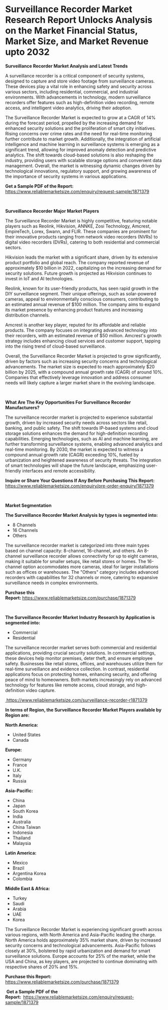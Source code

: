<p><h1>Surveillance Recorder Market Research Report Unlocks Analysis on the Market Financial Status, Market Size, and Market Revenue upto 2032</h1></p><p><strong>Surveillance Recorder Market Analysis and Latest Trends</strong></p>
<p><p>A surveillance recorder is a critical component of security systems, designed to capture and store video footage from surveillance cameras. These devices play a vital role in enhancing safety and security across various sectors, including residential, commercial, and industrial environments. With advancements in technology, modern surveillance recorders offer features such as high-definition video recording, remote access, and intelligent video analytics, driving their adoption.</p><p>The Surveillance Recorder Market is expected to grow at a CAGR of 14% during the forecast period, propelled by the increasing demand for enhanced security solutions and the proliferation of smart city initiatives. Rising concerns over crime rates and the need for real-time monitoring further contribute to market growth. Additionally, the integration of artificial intelligence and machine learning in surveillance systems is emerging as a significant trend, allowing for improved anomaly detection and predictive analytics. The shift towards cloud-based solutions is also reshaping the industry, providing users with scalable storage options and convenient data management. Overall, the market is witnessing dynamic changes driven by technological innovations, regulatory support, and growing awareness of the importance of security systems in various applications.</p></p>
<p><strong>Get a Sample PDF of the Report:&nbsp;</strong> <a href="https://www.reliablemarketsize.com/enquiry/request-sample/1871379?utm_campaign=3515&utm_medium=2&utm_source=Github&utm_content=ia&utm_term=16042025&utm_id=surveillance-recorder">https://www.reliablemarketsize.com/enquiry/request-sample/1871379</a></p>
<p>&nbsp;</p>
<p><strong>Surveillance Recorder Major Market Players</strong></p>
<p><p>The Surveillance Recorder Market is highly competitive, featuring notable players such as Reolink, Hikvision, ANNKE, Zosi Technology, Amcrest, EmpireTech, Lorex, Swann, and FLIR. These companies are prominent for their innovative products ranging from network video recorders (NVRs) to digital video recorders (DVRs), catering to both residential and commercial sectors.</p><p>Hikvision leads the market with a significant share, driven by its extensive product portfolio and global reach. The company reported revenue of approximately $10 billion in 2022, capitalizing on the increasing demand for security solutions. Future growth is projected as Hikvision continues to invest in IoT and AI technologies.</p><p>Reolink, known for its user-friendly products, has seen rapid growth in the DIY surveillance segment. Their unique offerings, such as solar-powered cameras, appeal to environmentally conscious consumers, contributing to an estimated annual revenue of $100 million. The company aims to expand its market presence by enhancing product features and increasing distribution channels.</p><p>Amcrest is another key player, reputed for its affordable and reliable products. The company focuses on integrating advanced technology into their recorders, with an estimated revenue of $50 million. Amcrest's growth strategy includes enhancing cloud services and customer support, tapping into the rising trend of cloud-based surveillance.</p><p>Overall, the Surveillance Recorder Market is projected to grow significantly, driven by factors such as increasing security concerns and technological advancements. The market size is expected to reach approximately $20 billion by 2025, with a compound annual growth rate (CAGR) of around 10%. Companies that effectively leverage innovation and address consumer needs will likely capture a larger market share in the evolving landscape.</p></p>
<p>&nbsp;</p>
<p><strong>What Are The Key Opportunities For Surveillance Recorder Manufacturers?</strong></p>
<p><p>The surveillance recorder market is projected to experience substantial growth, driven by increased security needs across sectors like retail, banking, and public safety. The shift towards IP-based systems and cloud storage solutions enhances the demand for high-definition recording capabilities. Emerging technologies, such as AI and machine learning, are further transforming surveillance systems, enabling advanced analytics and real-time monitoring. By 2030, the market is expected to witness a compound annual growth rate (CAGR) exceeding 10%, fueled by urbanization and heightened awareness of security threats. The integration of smart technologies will shape the future landscape, emphasizing user-friendly interfaces and remote accessibility.</p></p>
<p><strong>Inquire or Share Your Questions If Any Before Purchasing This Report:</strong> <a href="https://www.reliablemarketsize.com/enquiry/pre-order-enquiry/1871379?utm_campaign=3515&utm_medium=2&utm_source=Github&utm_content=ia&utm_term=16042025&utm_id=surveillance-recorder">https://www.reliablemarketsize.com/enquiry/pre-order-enquiry/1871379</a></p>
<p>&nbsp;</p>
<p><strong>Market Segmentation</strong></p>
<p><strong>The Surveillance Recorder Market Analysis by types is segmented into:</strong></p>
<p><ul><li>8 Channels</li><li>16 Channels</li><li>Others</li></ul></p>
<p><p>The surveillance recorder market is categorized into three main types based on channel capacity: 8-channel, 16-channel, and others. An 8-channel surveillance recorder allows connectivity for up to eight cameras, making it suitable for smaller setups, like retail stores or homes. The 16-channel option accommodates more cameras, ideal for larger installations such as offices or warehouses. The "Others" category includes advanced recorders with capabilities for 32 channels or more, catering to expansive surveillance needs in complex environments.</p></p>
<p><strong>Purchase this Report:&nbsp;</strong><a href="https://www.reliablemarketsize.com/purchase/1871379?utm_campaign=3515&utm_medium=2&utm_source=Github&utm_content=ia&utm_term=16042025&utm_id=surveillance-recorder">https://www.reliablemarketsize.com/purchase/1871379</a></p>
<p>&nbsp;</p>
<p><strong>The Surveillance Recorder Market Industry Research by Application is segmented into:</strong></p>
<p><ul><li>Commercial</li><li>Residential</li></ul></p>
<p><p>The surveillance recorder market serves both commercial and residential applications, providing crucial security solutions. In commercial settings, these devices help monitor premises, deter theft, and ensure employee safety. Businesses like retail stores, offices, and warehouses utilize them for real-time surveillance and evidence collection. In contrast, residential applications focus on protecting homes, enhancing security, and offering peace of mind to homeowners. Both markets increasingly rely on advanced technology for features like remote access, cloud storage, and high-definition video capture.</p></p>
<p><a href="https://www.reliablemarketsize.com/surveillance-recorder-r1871379?utm_campaign=3515&utm_medium=2&utm_source=Github&utm_content=ia&utm_term=16042025&utm_id=surveillance-recorder">&nbsp;https://www.reliablemarketsize.com/surveillance-recorder-r1871379</a></p>
<p><strong>In terms of Region, the Surveillance Recorder Market Players available by Region are:</strong></p>
<p>
    <p> <strong> North America: </strong>
        <ul>
            <li>United States</li>
            <li>Canada</li>
        </ul>
        </p> 
    <p> <strong> Europe: </strong>
        <ul>
            <li>Germany</li>
            <li>France</li>
            <li>U.K.</li>
            <li>Italy</li>
            <li>Russia</li>
        </ul>
        </p> 
    <p> <strong> Asia-Pacific: </strong>
        <ul>
            <li>China</li>
            <li>Japan</li>
            <li>South Korea</li>
            <li>India</li>
            <li>Australia</li>
            <li>China Taiwan</li>
            <li>Indonesia</li>
            <li>Thailand</li>
            <li>Malaysia</li>
        </ul>
        </p> 
    <p> <strong> Latin America: </strong>
        <ul>
            <li>Mexico</li>
            <li>Brazil</li>
            <li>Argentina Korea</li>
            <li>Colombia</li>
        </ul>
        </p> 
    <p> <strong> Middle East & Africa: </strong>
        <ul>
            <li>Turkey</li>
            <li>Saudi</li>
            <li>Arabia</li>
            <li>UAE</li>
            <li>Korea</li>
        </ul>
    </p>
    </p>
<p><p>The Surveillance Recorder Market is experiencing significant growth across various regions, with North America and Asia-Pacific leading the charge. North America holds approximately 35% market share, driven by increased security concerns and technological advancements. Asia-Pacific follows closely at 30%, bolstered by rapid urbanization and demand for smart surveillance solutions. Europe accounts for 25% of the market, while the USA and China, as key players, are projected to continue dominating with respective shares of 20% and 15%.</p></p>
<p><strong>Purchase this Report: </strong><a href="https://www.reliablemarketsize.com/purchase/1871379?utm_campaign=3515&utm_medium=2&utm_source=Github&utm_content=ia&utm_term=16042025&utm_id=surveillance-recorder">https://www.reliablemarketsize.com/purchase/1871379</a></p>
<p>&nbsp;<strong>Get a Sample PDF of the Report:&nbsp;&nbsp;</strong><a href="https://www.reliablemarketsize.com/enquiry/request-sample/1871379?utm_campaign=3515&utm_medium=2&utm_source=Github&utm_content=ia&utm_term=16042025&utm_id=surveillance-recorder">https://www.reliablemarketsize.com/enquiry/request-sample/1871379</a></p>
<p><strong></strong></p>
<p><p></p><p></p><p></p></p>